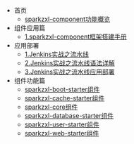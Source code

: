 * 首页
    * [sparkzxl-component功能概览](forward/main.md)
* 组件应用篇
    * [1.sparkzxl-component框架搭建手册](forward/框架搭建手册.md)
* 应用部署
    * [1.Jenkins实战之流水线](forward/Jenkins实战之流水线.md)
    * [2.Jenkins实战之流水线语法详解](forward/Jenkins实战之流水线语法详解.md)
    * [3.Jenkins实战之流水线应用部署](forward/Jenkins实战之流水线应用部署.md)
* 组件功能篇
  * [sparkzxl-boot-starter组件](forward/sparkzxl-boot.md)
  * [sparkzxl-cache-starter组件](forward/sparkzxl-cache.md)
  * [sparkzxl-core组件](forward/sparkzxl-core.md)
  * [sparkzxl-database-starter组件](forward/sparkzxl-database.md)
  * [sparkzxl-user-starter组件](forward/sparkzxl-user.md)
  * [sparkzxl-web-starter组件](forward/sparkzxl-web.md)
